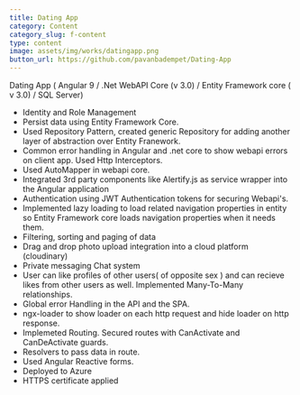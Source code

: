 ```yaml
---
title: Dating App
category: Content
category_slug: f-content
type: content
image: assets/img/works/datingapp.png
button_url: https://github.com/pavanbadempet/Dating-App
---
```


Dating App ( Angular 9 / .Net WebAPI Core (v 3.0) / Entity Framework core ( v 3.0) / SQL Server)
* Identity and Role Management
* Persist data using Entity Framework Core.
* Used Repository Pattern, created generic Repository for adding another layer of abstraction over Entity Franework.
* Common error handling in Angular and .net core to show webapi errors on client app. Used Http Interceptors.
* Used AutoMapper in webapi core.
* Integrated 3rd party components like Alertify.js as service wrapper into the Angular application
* Authentication using JWT Authentication tokens for securing Webapi's.
* Implemented lazy loading to load related navigation properties in entity so Entity Framework core loads navigation properties when it needs them.
* Filtering, sorting and paging of data
* Drag and drop photo upload integration into a cloud platform (cloudinary)
* Private messaging Chat system
* User can like profiles of other users( of opposite sex ) and can recieve likes from other users as well. Implemented Many-To-Many relationships.
* Global error Handling in the API and the SPA.
* ngx-loader to show loader on each http request and hide loader on http response.
* Implemeted Routing. Secured routes with CanActivate and CanDeActivate guards.
* Resolvers to pass data in route.
* Used Angular Reactive forms.
* Deployed to Azure
* HTTPS certificate applied